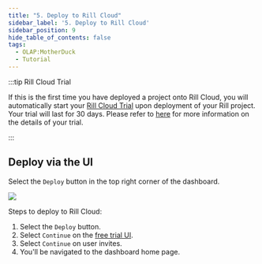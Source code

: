 ```yaml
---
title: "5. Deploy to Rill Cloud"
sidebar_label: '5. Deploy to Rill Cloud'
sidebar_position: 9
hide_table_of_contents: false
tags:
  - OLAP:MotherDuck
  - Tutorial
---
```

:::tip Rill Cloud Trial

If this is the first time you have deployed a project onto Rill Cloud, you will automatically start your [Rill Cloud Trial](/other/FAQ#rill-cloud-trial) upon deployment of your Rill project. Your trial will last for 30 days. Please refer to [here](/other/FAQ#rill-cloud-trial) for more information on the details of your trial.

:::

## Deploy via the UI

Select the `Deploy` button in the top right corner of the dashboard.

<img src = '/img/guides/md/MotherDuck-deploy.png' class='rounded-gif' />
<br />

Steps to deploy to Rill Cloud:
1. Select the `Deploy` button.
2. Select `Continue` on the [free trial UI](/other/plans#trial-plan).
3. Select `Continue` on user invites.
4. You'll be navigated to the dashboard home page.


